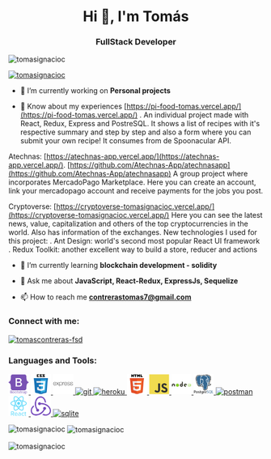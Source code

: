 <h1 align="center">Hi 👋, I'm Tomás</h1>
<h3 align="center">FullStack Developer</h3>

<p align="left"> <img src="https://komarev.com/ghpvc/?username=tomasignacioc&label=Profile%20views&color=0e75b6&style=flat" alt="tomasignacioc" /> </p>

<p align="left"> <a href="https://github.com/ryo-ma/github-profile-trophy"><img src="https://github-profile-trophy.vercel.app/?username=tomasignacioc" alt="tomasignacioc" /></a> </p>

- 🔭 I’m currently working on **Personal projects**

- 📄 Know about my experiences [https://pi-food-tomas.vercel.app/](https://pi-food-tomas.vercel.app/) . An individual project made with
React, Redux, Express and PostreSQL. It shows a list of recipes with it's respective summary and step by step and also a form where you
can submit your own recipe! It consumes from de Spoonacular API.

 Atechnas: [https://atechnas-app.vercel.app/](https://atechnas-app.vercel.app/).
[https://github.com/Atechnas-App/atechnasapp](https://github.com/Atechnas-App/atechnasapp)
A group project where incorporates MercadoPago Marketplace.
Here you can create an account, link your mercadopago account and receive payments for the jobs you post.

Cryptoverse: [https://cryptoverse-tomasignacioc.vercel.app/](https://cryptoverse-tomasignacioc.vercel.app/)
Here you can see the latest news, value, capitalization and others of the top cryptocurrencies in the world. Also has information of the exchanges.
New technologies I used for this project: 
. Ant Design: world's second most popular React UI framework
. Redux Toolkit: another excellent way to build a store, reducer and actions


- 🌱 I’m currently learning **blockchain development - solidity**

- 💬 Ask me about **JavaScript, React-Redux, ExpressJs, Sequelize**

- 📫 How to reach me **contrerastomas7@gmail.com**

<h3 align="left">Connect with me:</h3>
<p align="left">
<a href="https://linkedin.com/in/tomascontreras-fsd" target="blank"><img align="center" src="https://raw.githubusercontent.com/rahuldkjain/github-profile-readme-generator/master/src/images/icons/Social/linked-in-alt.svg" alt="tomascontreras-fsd" height="30" width="40" /></a>
</p>

<h3 align="left">Languages and Tools:</h3>
<p align="left"> <a href="https://getbootstrap.com" target="_blank" rel="noreferrer"> <img src="https://raw.githubusercontent.com/devicons/devicon/master/icons/bootstrap/bootstrap-plain-wordmark.svg" alt="bootstrap" width="40" height="40"/> </a> <a href="https://www.w3schools.com/css/" target="_blank" rel="noreferrer"> <img src="https://raw.githubusercontent.com/devicons/devicon/master/icons/css3/css3-original-wordmark.svg" alt="css3" width="40" height="40"/> </a> <a href="https://expressjs.com" target="_blank" rel="noreferrer"> <img src="https://raw.githubusercontent.com/devicons/devicon/master/icons/express/express-original-wordmark.svg" alt="express" width="40" height="40"/> </a> <a href="https://git-scm.com/" target="_blank" rel="noreferrer"> <img src="https://www.vectorlogo.zone/logos/git-scm/git-scm-icon.svg" alt="git" width="40" height="40"/> </a> <a href="https://heroku.com" target="_blank" rel="noreferrer"> <img src="https://www.vectorlogo.zone/logos/heroku/heroku-icon.svg" alt="heroku" width="40" height="40"/> </a> <a href="https://www.w3.org/html/" target="_blank" rel="noreferrer"> <img src="https://raw.githubusercontent.com/devicons/devicon/master/icons/html5/html5-original-wordmark.svg" alt="html5" width="40" height="40"/> </a> <a href="https://developer.mozilla.org/en-US/docs/Web/JavaScript" target="_blank" rel="noreferrer"> <img src="https://raw.githubusercontent.com/devicons/devicon/master/icons/javascript/javascript-original.svg" alt="javascript" width="40" height="40"/> </a> <a href="https://nodejs.org" target="_blank" rel="noreferrer"> <img src="https://raw.githubusercontent.com/devicons/devicon/master/icons/nodejs/nodejs-original-wordmark.svg" alt="nodejs" width="40" height="40"/> </a> <a href="https://www.postgresql.org" target="_blank" rel="noreferrer"> <img src="https://raw.githubusercontent.com/devicons/devicon/master/icons/postgresql/postgresql-original-wordmark.svg" alt="postgresql" width="40" height="40"/> </a> <a href="https://postman.com" target="_blank" rel="noreferrer"> <img src="https://www.vectorlogo.zone/logos/getpostman/getpostman-icon.svg" alt="postman" width="40" height="40"/> </a> <a href="https://reactjs.org/" target="_blank" rel="noreferrer"> <img src="https://raw.githubusercontent.com/devicons/devicon/master/icons/react/react-original-wordmark.svg" alt="react" width="40" height="40"/> </a> <a href="https://redux.js.org" target="_blank" rel="noreferrer"> <img src="https://raw.githubusercontent.com/devicons/devicon/master/icons/redux/redux-original.svg" alt="redux" width="40" height="40"/> </a> <a href="https://www.sqlite.org/" target="_blank" rel="noreferrer"> <img src="https://www.vectorlogo.zone/logos/sqlite/sqlite-icon.svg" alt="sqlite" width="40" height="40"/> </a> </p>

<p><img align="left" src="https://github-readme-stats.vercel.app/api/top-langs?username=tomasignacioc&show_icons=true&locale=en&layout=compact" alt="tomasignacioc" /></p>

<p>&nbsp;<img align="center" src="https://github-readme-stats.vercel.app/api?username=tomasignacioc&show_icons=true&locale=en" alt="tomasignacioc" /></p>

<p><img align="center" src="https://github-readme-streak-stats.herokuapp.com/?user=tomasignacioc&" alt="tomasignacioc" /></p>
